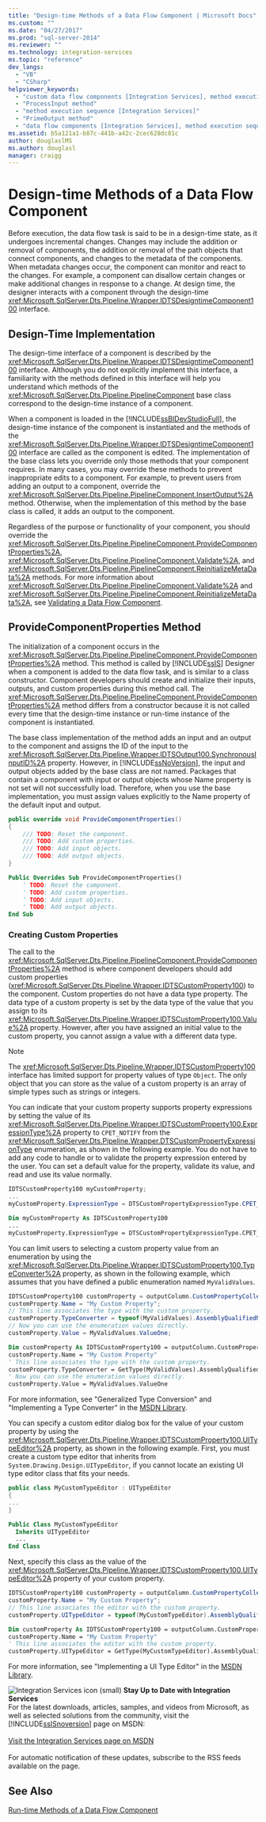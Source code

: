 ```yaml
---
title: "Design-time Methods of a Data Flow Component | Microsoft Docs"
ms.custom: ""
ms.date: "04/27/2017"
ms.prod: "sql-server-2014"
ms.reviewer: ""
ms.technology: integration-services
ms.topic: "reference"
dev_langs: 
  - "VB"
  - "CSharp"
helpviewer_keywords: 
  - "custom data flow components [Integration Services], method execution sequence"
  - "ProcessInput method"
  - "method execution sequence [Integration Services]"
  - "PrimeOutput method"
  - "data flow components [Integration Services], method execution sequence"
ms.assetid: b5a121a1-b87c-441b-a42c-2cec628dc81c
author: douglaslMS
ms.author: douglasl
manager: craigg
---
```

# Design-time Methods of a Data Flow Component
  Before execution, the data flow task is said to be in a design-time state, as it undergoes incremental changes. Changes may include the addition or removal of components, the addition or removal of the path objects that connect components, and changes to the metadata of the components. When metadata changes occur, the component can monitor and react to the changes. For example, a component can disallow certain changes or make additional changes in response to a change. At design time, the designer interacts with a component through the design-time <xref:Microsoft.SqlServer.Dts.Pipeline.Wrapper.IDTSDesigntimeComponent100> interface.  
  
## Design-Time Implementation  
 The design-time interface of a component is described by the <xref:Microsoft.SqlServer.Dts.Pipeline.Wrapper.IDTSDesigntimeComponent100> interface. Although you do not explicitly implement this interface, a familiarity with the methods defined in this interface will help you understand which methods of the <xref:Microsoft.SqlServer.Dts.Pipeline.PipelineComponent> base class correspond to the design-time instance of a component.  
  
 When a component is loaded in the [!INCLUDE[ssBIDevStudioFull](../../../includes/ssbidevstudiofull-md.md)], the design-time instance of the component is instantiated and the methods of the <xref:Microsoft.SqlServer.Dts.Pipeline.Wrapper.IDTSDesigntimeComponent100> interface are called as the component is edited. The implementation of the base class lets you override only those methods that your component requires. In many cases, you may override these methods to prevent inappropriate edits to a component. For example, to prevent users from adding an output to a component, override the <xref:Microsoft.SqlServer.Dts.Pipeline.PipelineComponent.InsertOutput%2A> method. Otherwise, when the implementation of this method by the base class is called, it adds an output to the component.  
  
 Regardless of the purpose or functionality of your component, you should override the <xref:Microsoft.SqlServer.Dts.Pipeline.PipelineComponent.ProvideComponentProperties%2A>, <xref:Microsoft.SqlServer.Dts.Pipeline.PipelineComponent.Validate%2A>, and <xref:Microsoft.SqlServer.Dts.Pipeline.PipelineComponent.ReinitializeMetaData%2A> methods. For more information about <xref:Microsoft.SqlServer.Dts.Pipeline.PipelineComponent.Validate%2A> and <xref:Microsoft.SqlServer.Dts.Pipeline.PipelineComponent.ReinitializeMetaData%2A>, see [Validating a Data Flow Component](validating-a-data-flow-component.md).  
  
## ProvideComponentProperties Method  
 The initialization of a component occurs in the <xref:Microsoft.SqlServer.Dts.Pipeline.PipelineComponent.ProvideComponentProperties%2A> method. This method is called by [!INCLUDE[ssIS](../../../includes/ssis-md.md)] Designer when a component is added to the data flow task, and is similar to a class constructor. Component developers should create and initialize their inputs, outputs, and custom properties during this method call. The <xref:Microsoft.SqlServer.Dts.Pipeline.PipelineComponent.ProvideComponentProperties%2A> method differs from a constructor because it is not called every time that the design-time instance or run-time instance of the component is instantiated.  
  
 The base class implementation of the method adds an input and an output to the component and assigns the ID of the input to the <xref:Microsoft.SqlServer.Dts.Pipeline.Wrapper.IDTSOutput100.SynchronousInputID%2A> property. However, in [!INCLUDE[ssNoVersion](../../../includes/ssnoversion-md.md)], the input and output objects added by the base class are not named. Packages that contain a component with input or output objects whose Name property is not set will not successfully load. Therefore, when you use the base implementation, you must assign values explicitly to the Name property of the default input and output.  
  
```csharp  
public override void ProvideComponentProperties()  
{  
    /// TODO: Reset the component.  
    /// TODO: Add custom properties.  
    /// TODO: Add input objects.  
    /// TODO: Add output objects.  
}  
```  
  
```vb  
Public Overrides Sub ProvideComponentProperties()  
    ' TODO: Reset the component.  
    ' TODO: Add custom properties.  
    ' TODO: Add input objects.  
    ' TODO: Add output objects.  
End Sub  
```  
  
### Creating Custom Properties  
 The call to the <xref:Microsoft.SqlServer.Dts.Pipeline.PipelineComponent.ProvideComponentProperties%2A> method is where component developers should add custom properties (<xref:Microsoft.SqlServer.Dts.Pipeline.Wrapper.IDTSCustomProperty100>) to the component. Custom properties do not have a data type property. The data type of a custom property is set by the data type of the value that you assign to its <xref:Microsoft.SqlServer.Dts.Pipeline.Wrapper.IDTSCustomProperty100.Value%2A> property. However, after you have assigned an initial value to the custom property, you cannot assign a value with a different data type.  
  
> [!NOTE]  
>  The <xref:Microsoft.SqlServer.Dts.Pipeline.Wrapper.IDTSCustomProperty100> interface has limited support for property values of type `Object`. The only object that you can store as the value of a custom property is an array of simple types such as strings or integers.  
  
 You can indicate that your custom property supports property expressions by setting the value of its <xref:Microsoft.SqlServer.Dts.Pipeline.Wrapper.IDTSCustomProperty100.ExpressionType%2A> property to `CPET_NOTIFY` from the <xref:Microsoft.SqlServer.Dts.Pipeline.Wrapper.DTSCustomPropertyExpressionType> enumeration, as shown in the following example. You do not have to add any code to handle or to validate the property expression entered by the user. You can set a default value for the property, validate its value, and read and use its value normally.  
  
```csharp  
IDTSCustomProperty100 myCustomProperty;  
...  
myCustomProperty.ExpressionType = DTSCustomPropertyExpressionType.CPET_NOTIFY;  
```  
  
```vb  
Dim myCustomProperty As IDTSCustomProperty100  
...  
myCustomProperty.ExpressionType = DTSCustomPropertyExpressionType.CPET_NOTIFY  
```  
  
 You can limit users to selecting a custom property value from an enumeration by using the <xref:Microsoft.SqlServer.Dts.Pipeline.Wrapper.IDTSCustomProperty100.TypeConverter%2A> property, as shown in the following example, which assumes that you have defined a public enumeration named `MyValidValues`.  
  
```csharp  
IDTSCustomProperty100 customProperty = outputColumn.CustomPropertyCollection.New();  
customProperty.Name = "My Custom Property";  
// This line associates the type with the custom property.  
customProperty.TypeConverter = typeof(MyValidValues).AssemblyQualifiedName;  
// Now you can use the enumeration values directly.  
customProperty.Value = MyValidValues.ValueOne;    
```  
  
```vb  
Dim customProperty As IDTSCustomProperty100 = outputColumn.CustomPropertyCollection.New   
customProperty.Name = "My Custom Property"   
' This line associates the type with the custom property.  
customProperty.TypeConverter = GetType(MyValidValues).AssemblyQualifiedName   
' Now you can use the enumeration values directly.  
customProperty.Value = MyValidValues.ValueOne  
```  
  
 For more information, see "Generalized Type Conversion" and "Implementing a Type Converter" in the [MSDN Library](http://go.microsoft.com/fwlink/?LinkId=7022).  
  
 You can specify a custom editor dialog box for the value of your custom property by using the <xref:Microsoft.SqlServer.Dts.Pipeline.Wrapper.IDTSCustomProperty100.UITypeEditor%2A> property, as shown in the following example. First, you must create a custom type editor that inherits from `System.Drawing.Design.UITypeEditor`, if you cannot locate an existing UI type editor class that fits your needs.  
  
```csharp  
public class MyCustomTypeEditor : UITypeEditor  
{  
...  
}  
```  
  
```vb  
Public Class MyCustomTypeEditor  
  Inherits UITypeEditor   
  ...  
End Class  
```  
  
 Next, specify this class as the value of the <xref:Microsoft.SqlServer.Dts.Pipeline.Wrapper.IDTSCustomProperty100.UITypeEditor%2A> property of your custom property.  
  
```csharp  
IDTSCustomProperty100 customProperty = outputColumn.CustomPropertyCollection.New();  
customProperty.Name = "My Custom Property";  
// This line associates the editor with the custom property.  
customProperty.UITypeEditor = typeof(MyCustomTypeEditor).AssemblyQualifiedName;  
```  
  
```vb  
Dim customProperty As IDTSCustomProperty100 = outputColumn.CustomPropertyCollection.New   
customProperty.Name = "My Custom Property"   
' This line associates the editor with the custom property.  
customProperty.UITypeEditor = GetType(MyCustomTypeEditor).AssemblyQualifiedName  
```  
  
 For more information, see "Implementing a UI Type Editor" in the [MSDN Library](http://go.microsoft.com/fwlink/?LinkId=7022).  
  
![Integration Services icon (small)](../../media/dts-16.gif "Integration Services icon (small)")  **Stay Up to Date with Integration Services**<br /> For the latest downloads, articles, samples, and videos from Microsoft, as well as selected solutions from the community, visit the [!INCLUDE[ssISnoversion](../../../includes/ssisnoversion-md.md)] page on MSDN:<br /><br /> [Visit the Integration Services page on MSDN](http://go.microsoft.com/fwlink/?LinkId=136655)<br /><br /> For automatic notification of these updates, subscribe to the RSS feeds available on the page.  
  
## See Also  
 [Run-time Methods of a Data Flow Component](run-time-methods-of-a-data-flow-component.md)  
  
  
